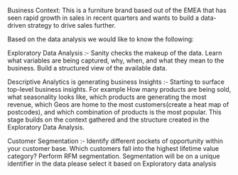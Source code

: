 Business Context: This is a furniture brand based out of the EMEA that has seen rapid growth in sales in recent quarters and wants to build a data-driven strategy to drive sales further.

Based on the data analysis we would like to know the following:

Exploratory Data Analysis :- Sanity checks the makeup of the data. Learn what variables are being captured, why, when, and what they mean to the business. Build a structured view of the available data.

Descriptive Analytics is generating business Insights :- Starting to surface top-level business insights.
For example How many products are being sold, what seasonality looks like, which products are generating the most revenue, which Geos are home to the most customers(create a heat map of postcodes), and which combination of products is the most popular. This stage builds on the context gathered and the structure created in the Exploratory Data Analysis.

Customer Segmentation :-  Identify different pockets of opportunity within your customer base. Which customers fall into the highest lifetime value category? Perform RFM segmentation. Segmentation will be on a unique identifier in the data please select it based on Exploratory data analysis
